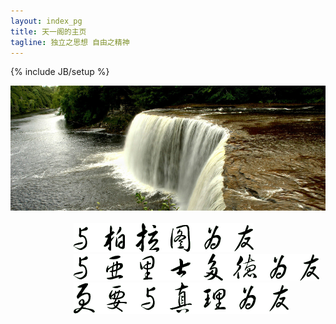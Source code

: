 ```yaml
---
layout: index_pg
title: 天一阁的主页
tagline: 独立之思想 自由之精神
---
```

{% include JB/setup %}

<img src="/assets/img/pubu.jpg" alt="tuxiang" width="1024" height="200" style="text-align:center" />
</br>
</br>

<div style="padding-left:20%">
<img src="/assets/img/bolatu.gif" alt="gif1" />
</br>
<img src="/assets/img/yalishi.gif" alt="gif2" />
</br>
<img src="/assets/img/zhenli.gif" alt="gif3" />
</div>

</br>
</br>
</br>

